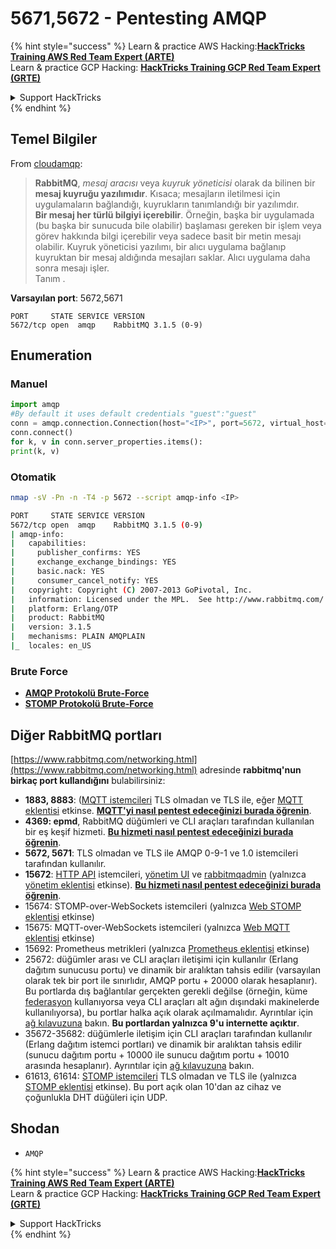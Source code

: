 # 5671,5672 - Pentesting AMQP

{% hint style="success" %}
Learn & practice AWS Hacking:<img src="/.gitbook/assets/arte.png" alt="" data-size="line">[**HackTricks Training AWS Red Team Expert (ARTE)**](https://training.hacktricks.xyz/courses/arte)<img src="/.gitbook/assets/arte.png" alt="" data-size="line">\
Learn & practice GCP Hacking: <img src="/.gitbook/assets/grte.png" alt="" data-size="line">[**HackTricks Training GCP Red Team Expert (GRTE)**<img src="/.gitbook/assets/grte.png" alt="" data-size="line">](https://training.hacktricks.xyz/courses/grte)

<details>

<summary>Support HackTricks</summary>

* Check the [**subscription plans**](https://github.com/sponsors/carlospolop)!
* **Join the** 💬 [**Discord group**](https://discord.gg/hRep4RUj7f) or the [**telegram group**](https://t.me/peass) or **follow** us on **Twitter** 🐦 [**@hacktricks\_live**](https://twitter.com/hacktricks\_live)**.**
* **Share hacking tricks by submitting PRs to the** [**HackTricks**](https://github.com/carlospolop/hacktricks) and [**HackTricks Cloud**](https://github.com/carlospolop/hacktricks-cloud) github repos.

</details>
{% endhint %}

## Temel Bilgiler

From [cloudamqp](https://www.cloudamqp.com/blog/2015-05-18-part1-rabbitmq-for-beginners-what-is-rabbitmq.html):

> **RabbitMQ**, _mesaj aracısı_ veya _kuyruk yöneticisi_ olarak da bilinen bir **mesaj kuyruğu yazılımıdır**. Kısaca; mesajların iletilmesi için uygulamaların bağlandığı, kuyrukların tanımlandığı bir yazılımdır.\
> **Bir mesaj her türlü bilgiyi içerebilir**. Örneğin, başka bir uygulamada (bu başka bir sunucuda bile olabilir) başlaması gereken bir işlem veya görev hakkında bilgi içerebilir veya sadece basit bir metin mesajı olabilir. Kuyruk yöneticisi yazılımı, bir alıcı uygulama bağlanıp kuyruktan bir mesaj aldığında mesajları saklar. Alıcı uygulama daha sonra mesajı işler.\
Tanım .

**Varsayılan port**: 5672,5671
```
PORT     STATE SERVICE VERSION
5672/tcp open  amqp    RabbitMQ 3.1.5 (0-9)
```
## Enumeration

### Manuel
```python
import amqp
#By default it uses default credentials "guest":"guest"
conn = amqp.connection.Connection(host="<IP>", port=5672, virtual_host="/")
conn.connect()
for k, v in conn.server_properties.items():
print(k, v)
```
### Otomatik
```bash
nmap -sV -Pn -n -T4 -p 5672 --script amqp-info <IP>

PORT     STATE SERVICE VERSION
5672/tcp open  amqp    RabbitMQ 3.1.5 (0-9)
| amqp-info:
|   capabilities:
|     publisher_confirms: YES
|     exchange_exchange_bindings: YES
|     basic.nack: YES
|     consumer_cancel_notify: YES
|   copyright: Copyright (C) 2007-2013 GoPivotal, Inc.
|   information: Licensed under the MPL.  See http://www.rabbitmq.com/
|   platform: Erlang/OTP
|   product: RabbitMQ
|   version: 3.1.5
|   mechanisms: PLAIN AMQPLAIN
|_  locales: en_US
```
### Brute Force

* [**AMQP Protokolü Brute-Force**](../generic-methodologies-and-resources/brute-force.md#amqp-activemq-rabbitmq-qpid-joram-and-solace)
* [**STOMP Protokolü Brute-Force**](../generic-methodologies-and-resources/brute-force.md#stomp-activemq-rabbitmq-hornetq-and-openmq)

## Diğer RabbitMQ portları

[https://www.rabbitmq.com/networking.html](https://www.rabbitmq.com/networking.html) adresinde **rabbitmq'nun birkaç port kullandığını** bulabilirsiniz:

* **1883, 8883**: ([MQTT istemcileri](http://mqtt.org) TLS olmadan ve TLS ile, eğer [MQTT eklentisi](https://www.rabbitmq.com/mqtt.html) etkinse. [**MQTT'yi nasıl pentest edeceğinizi burada öğrenin**](1883-pentesting-mqtt-mosquitto.md).
* **4369: epmd**, RabbitMQ düğümleri ve CLI araçları tarafından kullanılan bir eş keşif hizmeti. [**Bu hizmeti nasıl pentest edeceğinizi burada öğrenin**](4369-pentesting-erlang-port-mapper-daemon-epmd.md).
* **5672, 5671**: TLS olmadan ve TLS ile AMQP 0-9-1 ve 1.0 istemcileri tarafından kullanılır.
* **15672**: [HTTP API](https://www.rabbitmq.com/management.html) istemcileri, [yönetim UI](https://www.rabbitmq.com/management.html) ve [rabbitmqadmin](https://www.rabbitmq.com/management-cli.html) (yalnızca [yönetim eklentisi](https://www.rabbitmq.com/management.html) etkinse). [**Bu hizmeti nasıl pentest edeceğinizi burada öğrenin**](15672-pentesting-rabbitmq-management.md).
* 15674: STOMP-over-WebSockets istemcileri (yalnızca [Web STOMP eklentisi](https://www.rabbitmq.com/web-stomp.html) etkinse)
* 15675: MQTT-over-WebSockets istemcileri (yalnızca [Web MQTT eklentisi](https://www.rabbitmq.com/web-mqtt.html) etkinse)
* 15692: Prometheus metrikleri (yalnızca [Prometheus eklentisi](https://www.rabbitmq.com/prometheus.html) etkinse)
* 25672: düğümler arası ve CLI araçları iletişimi için kullanılır (Erlang dağıtım sunucusu portu) ve dinamik bir aralıktan tahsis edilir (varsayılan olarak tek bir port ile sınırlıdır, AMQP portu + 20000 olarak hesaplanır). Bu portlarda dış bağlantılar gerçekten gerekli değilse (örneğin, küme [federasyon](https://www.rabbitmq.com/federation.html) kullanıyorsa veya CLI araçları alt ağın dışındaki makinelerde kullanılıyorsa), bu portlar halka açık olarak açılmamalıdır. Ayrıntılar için [ağ kılavuzuna](https://www.rabbitmq.com/networking.html) bakın. **Bu portlardan yalnızca 9'u internette açıktır**.
* 35672-35682: düğümlerle iletişim için CLI araçları tarafından kullanılır (Erlang dağıtım istemci portları) ve dinamik bir aralıktan tahsis edilir (sunucu dağıtım portu + 10000 ile sunucu dağıtım portu + 10010 arasında hesaplanır). Ayrıntılar için [ağ kılavuzuna](https://www.rabbitmq.com/networking.html) bakın.
* 61613, 61614: [STOMP istemcileri](https://stomp.github.io/stomp-specification-1.2.html) TLS olmadan ve TLS ile (yalnızca [STOMP eklentisi](https://www.rabbitmq.com/stomp.html) etkinse). Bu port açık olan 10'dan az cihaz ve çoğunlukla DHT düğüleri için UDP.

## Shodan

* `AMQP`

{% hint style="success" %}
Learn & practice AWS Hacking:<img src="/.gitbook/assets/arte.png" alt="" data-size="line">[**HackTricks Training AWS Red Team Expert (ARTE)**](https://training.hacktricks.xyz/courses/arte)<img src="/.gitbook/assets/arte.png" alt="" data-size="line">\
Learn & practice GCP Hacking: <img src="/.gitbook/assets/grte.png" alt="" data-size="line">[**HackTricks Training GCP Red Team Expert (GRTE)**<img src="/.gitbook/assets/grte.png" alt="" data-size="line">](https://training.hacktricks.xyz/courses/grte)

<details>

<summary>Support HackTricks</summary>

* Check the [**subscription plans**](https://github.com/sponsors/carlospolop)!
* **Join the** 💬 [**Discord group**](https://discord.gg/hRep4RUj7f) or the [**telegram group**](https://t.me/peass) or **follow** us on **Twitter** 🐦 [**@hacktricks\_live**](https://twitter.com/hacktricks\_live)**.**
* **Share hacking tricks by submitting PRs to the** [**HackTricks**](https://github.com/carlospolop/hacktricks) and [**HackTricks Cloud**](https://github.com/carlospolop/hacktricks-cloud) github repos.

</details>
{% endhint %}

